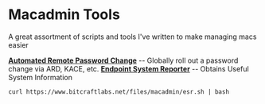 # Macadmin Tools
A great assortment of scripts and tools I've written to make managing macs easier

**[Automated Remote Password Change](https://github.com/joshuanasiatka/Macadmin-Tools/blob/master/automated-password-change/)** -- Globally roll out a password change via ARD, KACE, etc.
**[Endpoint System Reporter](https://github.com/joshuanasiatka/Macadmin-Tools/blob/master/reporting/Endpoint-System-Reporter.sh)** -- Obtains Useful System Information
```
curl https://www.bitcraftlabs.net/files/macadmin/esr.sh | bash
```
